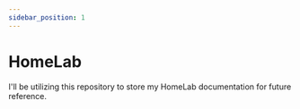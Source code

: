 ```yaml
---
sidebar_position: 1
---
```

# HomeLab

I'll be utilizing this repository to store my HomeLab documentation for future reference.